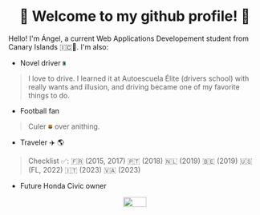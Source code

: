 <div align="center">
  
# 👋 Welcome to my github profile! 👋 

</div>

Hello! I'm Ángel, a current Web Applications Developement student from Canary Islands 🇮🇨🌴. I'm also:
- Novel driver <img src="https://github.com/Angel170605/1DAW/blob/main/IMGS/L.png" width="1.25%" height="1.25%">
> I love to drive. I learned it at Autoescuela Élite (drivers school) with really wants and illusion, and driving became one of my favorite things to do.
- Football fan
> Culer <img src="https://github.com/Angel170605/1DAW/blob/main/IMGS/fcb.png" height="2%" width="2%" > over anithing.

- Traveler ✈️ 🌎

>  Checklist ✅: 🇫🇷 (2015, 2017) 🇵🇹 (2018) 🇳🇱 (2019) 🇧🇪 (2019) 🇺🇸 (FL, 2022) 🇮🇹 (2023) 🇻🇦 (2023)

- Future Honda Civic owner

 <div align="center">
   
  <img src="https://github.com/Angel170605/1DAW/blob/main/IMGS/tremendo.gif" width=30% height=30%>

  </div>

<!--
**Angel170605/Angel170605** is a ✨ _special_ ✨ repository because its `README.md` (this file) appears on your GitHub profile.

Here are some ideas to get you started:

- 🔭 I’m currently working on ...
- 🌱 I’m currently learning ...
- 👯 I’m looking to collaborate on ...
- 🤔 I’m looking for help with ...
- 💬 Ask me about ...
- 📫 How to reach me: ...
- 😄 Pronouns: ...
- ⚡ Fun fact: ...
-->

